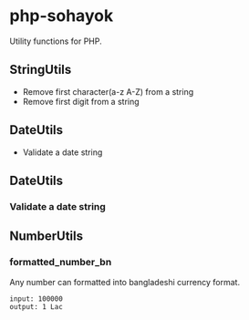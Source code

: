 # php-sohayok

Utility functions for PHP.

## StringUtils

- Remove first character(a-z A-Z) from a string
- Remove first digit from a string

## DateUtils

- Validate a date string

## DateUtils

### Validate a date string

## NumberUtils

### formatted_number_bn

Any number can formatted into bangladeshi currency format.

```
input: 100000
output: 1 Lac
```

